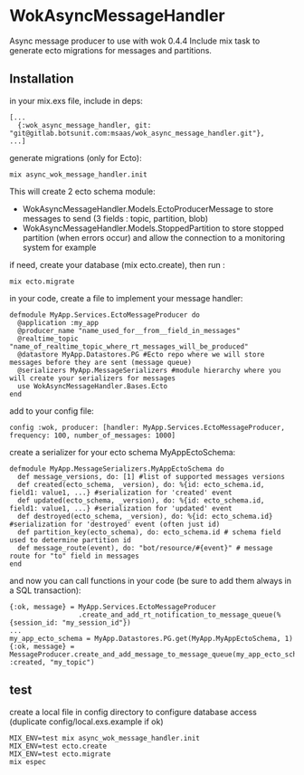 # WokAsyncMessageHandler

Async message producer to use with wok 0.4.4
Include mix task to generate ecto migrations for messages and partitions.

## Installation

in your mix.exs file, include in deps:
```
[...
  {:wok_async_message_handler, git: "git@gitlab.botsunit.com:msaas/wok_async_message_handler.git"},
...]
```

generate migrations (only for Ecto):
```
mix async_wok_message_handler.init
```
This will create 2 ecto schema module:
- WokAsyncMessageHandler.Models.EctoProducerMessage to store messages to send (3 fields : topic, partition, blob)
- WokAsyncMessageHandler.Models.StoppedPartition to store stopped partition (when errors occur) and allow the connection to a monitoring system for example

if need, create your database (mix ecto.create), then run :
```
mix ecto.migrate
```

in your code, create a file to implement your message handler:
```
defmodule MyApp.Services.EctoMessageProducer do
  @application :my_app
  @producer_name "name_used_for__from__field_in_messages"
  @realtime_topic "name_of_realtime_topic_where_rt_messages_will_be_produced"
  @datastore MyApp.Datastores.PG #Ecto repo where we will store messages before they are sent (message queue)
  @serializers MyApp.MessageSerializers #module hierarchy where you will create your serializers for messages
  use WokAsyncMessageHandler.Bases.Ecto
end
```

add to your config file:
```
config :wok, producer: [handler: MyApp.Services.EctoMessageProducer, frequency: 100, number_of_messages: 1000]
```

create a serializer for your ecto schema MyAppEctoSchema:
```
defmodule MyApp.MessageSerializers.MyAppEctoSchema do
  def message_versions, do: [1] #list of supported messages versions
  def created(ecto_schema, _version), do: %{id: ecto_schema.id, field1: value1, ...} #serialization for 'created' event
  def updated(ecto_schema, _version), do: %{id: ecto_schema.id, field1: value1, ...} #serialization for 'updated' event
  def destroyed(ecto_schema, _version), do: %{id: ecto_schema.id} #serialization for 'destroyed' event (often just id)
  def partition_key(ecto_schema), do: ecto_schema.id # schema field used to determine partition id
  def message_route(event), do: "bot/resource/#{event}" # message route for "to" field in messages
end
```

and now you can call functions in your code (be sure to add them always in a SQL transaction):
```
{:ok, message} = MyApp.Services.EctoMessageProducer
                 .create_and_add_rt_notification_to_message_queue(%{session_id: "my_session_id"})
...
my_app_ecto_schema = MyApp.Datastores.PG.get(MyApp.MyAppEctoSchema, 1)
{:ok, message} = MessageProducer.create_and_add_message_to_message_queue(my_app_ecto_schema, :created, "my_topic")
```

## test

create a local file in config directory to configure database access (duplicate config/local.exs.example if ok)
```
MIX_ENV=test mix async_wok_message_handler.init
MIX_ENV=test ecto.create
MIX_ENV=test ecto.migrate
mix espec
```
